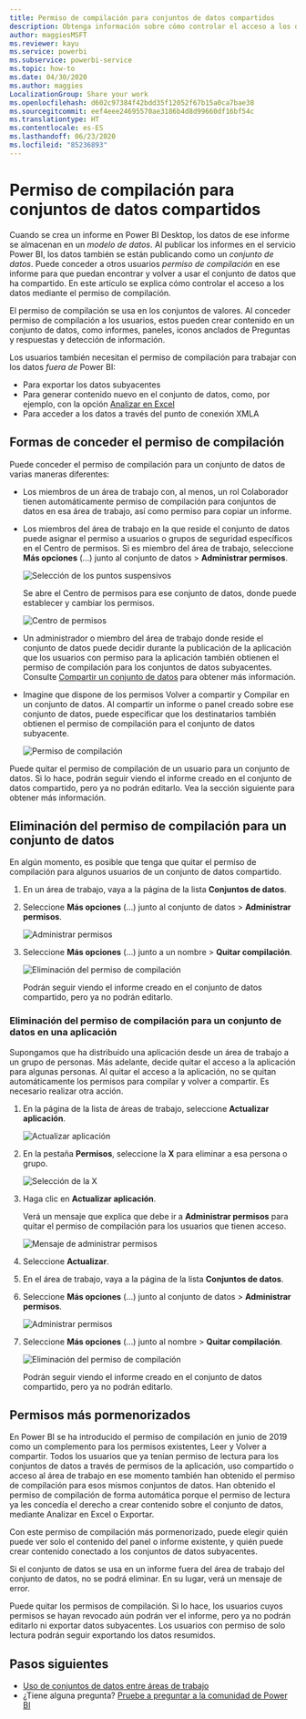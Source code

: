 ```yaml
---
title: Permiso de compilación para conjuntos de datos compartidos
description: Obtenga información sobre cómo controlar el acceso a los datos mediante el permiso de compilación.
author: maggiesMSFT
ms.reviewer: kayu
ms.service: powerbi
ms.subservice: powerbi-service
ms.topic: how-to
ms.date: 04/30/2020
ms.author: maggies
LocalizationGroup: Share your work
ms.openlocfilehash: d602c97384f42bdd35f12052f67b15a0ca7bae38
ms.sourcegitcommit: eef4eee24695570ae3186b4d8d99660df16bf54c
ms.translationtype: HT
ms.contentlocale: es-ES
ms.lasthandoff: 06/23/2020
ms.locfileid: "85236893"
---
```

# <a name="build-permission-for-shared-datasets"></a>Permiso de compilación para conjuntos de datos compartidos

Cuando se crea un informe en Power BI Desktop, los datos de ese informe se almacenan en un *modelo de datos*. Al publicar los informes en el servicio Power BI, los datos también se están publicando como un *conjunto de datos*. Puede conceder a otros usuarios *permiso de compilación* en ese informe para que puedan encontrar y volver a usar el conjunto de datos que ha compartido. En este artículo se explica cómo controlar el acceso a los datos mediante el permiso de compilación.

El permiso de compilación se usa en los conjuntos de valores. Al conceder permiso de compilación a los usuarios, estos pueden crear contenido en un conjunto de datos, como informes, paneles, iconos anclados de Preguntas y respuestas y detección de información. 

Los usuarios también necesitan el permiso de compilación para trabajar con los datos *fuera de* Power BI:

- Para exportar los datos subyacentes
- Para generar contenido nuevo en el conjunto de datos, como, por ejemplo, con la opción [Analizar en Excel](../collaborate-share/service-analyze-in-excel.md)
- Para acceder a los datos a través del punto de conexión XMLA

## <a name="ways-to-give-build-permission"></a>Formas de conceder el permiso de compilación

Puede conceder el permiso de compilación para un conjunto de datos de varias maneras diferentes:

- Los miembros de un área de trabajo con, al menos, un rol Colaborador tienen automáticamente permiso de compilación para conjuntos de datos en esa área de trabajo, así como permiso para copiar un informe.
 
- Los miembros del área de trabajo en la que reside el conjunto de datos puede asignar el permiso a usuarios o grupos de seguridad específicos en el Centro de permisos. Si es miembro del área de trabajo, seleccione **Más opciones** (...) junto al conjunto de datos > **Administrar permisos**.

    ![Selección de los puntos suspensivos](media/service-datasets-build-permissions/power-bi-dataset-permissions-new-look.png)

    Se abre el Centro de permisos para ese conjunto de datos, donde puede establecer y cambiar los permisos.

    ![Centro de permisos](media/service-datasets-build-permissions/power-bi-dataset-remove-permissions-no-callouts.png)

- Un administrador o miembro del área de trabajo donde reside el conjunto de datos puede decidir durante la publicación de la aplicación que los usuarios con permiso para la aplicación también obtienen el permiso de compilación para los conjuntos de datos subyacentes. Consulte [Compartir un conjunto de datos](service-datasets-share.md) para obtener más información.

- Imagine que dispone de los permisos Volver a compartir y Compilar en un conjunto de datos. Al compartir un informe o panel creado sobre ese conjunto de datos, puede especificar que los destinatarios también obtienen el permiso de compilación para el conjunto de datos subyacente.

    ![Permiso de compilación](media/service-datasets-build-permissions/power-bi-share-report-allow-users.png)

Puede quitar el permiso de compilación de un usuario para un conjunto de datos. Si lo hace, podrán seguir viendo el informe creado en el conjunto de datos compartido, pero ya no podrán editarlo. Vea la sección siguiente para obtener más información.

## <a name="remove-build-permission-for-a-dataset"></a>Eliminación del permiso de compilación para un conjunto de datos

En algún momento, es posible que tenga que quitar el permiso de compilación para algunos usuarios de un conjunto de datos compartido. 

1. En un área de trabajo, vaya a la página de la lista **Conjuntos de datos**. 
1. Seleccione **Más opciones** (...) junto al conjunto de datos > **Administrar permisos**.

    ![Administrar permisos](media/service-datasets-build-permissions/power-bi-dataset-permissions-new-look.png)

1. Seleccione **Más opciones** (...) junto a un nombre > **Quitar compilación**.

    ![Eliminación del permiso de compilación](media/service-datasets-build-permissions/power-bi-dataset-remove-build-permissions.png)

    Podrán seguir viendo el informe creado en el conjunto de datos compartido, pero ya no podrán editarlo.

### <a name="remove-build-permission-for-a-dataset-in-an-app"></a>Eliminación del permiso de compilación para un conjunto de datos en una aplicación

Supongamos que ha distribuido una aplicación desde un área de trabajo a un grupo de personas. Más adelante, decide quitar el acceso a la aplicación para algunas personas. Al quitar el acceso a la aplicación, no se quitan automáticamente los permisos para compilar y volver a compartir. Es necesario realizar otra acción. 

1. En la página de la lista de áreas de trabajo, seleccione **Actualizar aplicación**. 

    ![Actualizar aplicación](media/service-datasets-build-permissions/power-bi-app-update.png)

1. En la pestaña **Permisos**, seleccione la **X** para eliminar a esa persona o grupo. 

    ![Selección de la X](media/service-datasets-build-permissions/power-bi-app-delete-user.png)
1. Haga clic en **Actualizar aplicación**.

    Verá un mensaje que explica que debe ir a **Administrar permisos** para quitar el permiso de compilación para los usuarios que tienen acceso. 

    ![Mensaje de administrar permisos](media/service-datasets-build-permissions/power-bi-dataset-app-remove-message.png)

1. Seleccione **Actualizar**.

1. En el área de trabajo, vaya a la página de la lista **Conjuntos de datos**. 
1. Seleccione **Más opciones** (...) junto al conjunto de datos > **Administrar permisos**.

    ![Administrar permisos](media/service-datasets-build-permissions/power-bi-dataset-permissions-new-look.png)

1. Seleccione **Más opciones** (...) junto al nombre > **Quitar compilación**.

    ![Eliminación del permiso de compilación](media/service-datasets-build-permissions/power-bi-dataset-remove-build-permissions.png)

    Podrán seguir viendo el informe creado en el conjunto de datos compartido, pero ya no podrán editarlo.

## <a name="more-granular-permissions"></a>Permisos más pormenorizados

En Power BI se ha introducido el permiso de compilación en junio de 2019 como un complemento para los permisos existentes, Leer y Volver a compartir. Todos los usuarios que ya tenían permiso de lectura para los conjuntos de datos a través de permisos de la aplicación, uso compartido o acceso al área de trabajo en ese momento también han obtenido el permiso de compilación para esos mismos conjuntos de datos. Han obtenido el permiso de compilación de forma automática porque el permiso de lectura ya les concedía el derecho a crear contenido sobre el conjunto de datos, mediante Analizar en Excel o Exportar.

Con este permiso de compilación más pormenorizado, puede elegir quién puede ver solo el contenido del panel o informe existente, y quién puede crear contenido conectado a los conjuntos de datos subyacentes.

Si el conjunto de datos se usa en un informe fuera del área de trabajo del conjunto de datos, no se podrá eliminar. En su lugar, verá un mensaje de error.

Puede quitar los permisos de compilación. Si lo hace, los usuarios cuyos permisos se hayan revocado aún podrán ver el informe, pero ya no podrán editarlo ni exportar datos subyacentes. Los usuarios con permiso de solo lectura podrán seguir exportando los datos resumidos. 

## <a name="next-steps"></a>Pasos siguientes

- [Uso de conjuntos de datos entre áreas de trabajo](service-datasets-across-workspaces.md)
- ¿Tiene alguna pregunta? [Pruebe a preguntar a la comunidad de Power BI](https://community.powerbi.com/)
